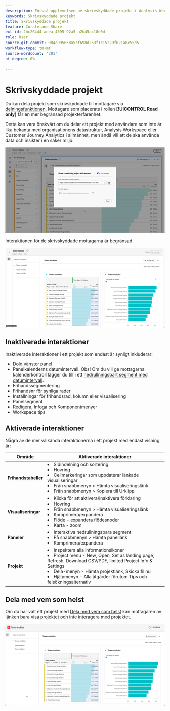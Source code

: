 ```yaml
---
description: Förstå upplevelsen av skrivskyddade projekt i Analysis Workspace.
keywords: Skrivskyddade projekt
title: Skrivskyddade projekt
feature: Curate and Share
exl-id: 2bc26444-aeea-4695-92a5-a2b45ac18e0d
role: User
source-git-commit: 084c995658a5cf698d253f1c15229f621a8c55d5
workflow-type: tm+mt
source-wordcount: '301'
ht-degree: 0%

---
```


# Skrivskyddade projekt

Du kan dela projekt som skrivskyddade till mottagare via [delningsfunktionen](/help/analysis-workspace/curate-share/share-projects.md). Mottagare som placerats i rollen **[!UICONTROL Read only]** får en mer begränsad projekterfarenhet.

Detta kan vara önskvärt om du delar ett projekt med användare som inte är lika bekanta med organisationens datastruktur, Analysis Workspace eller Customer Journey Analytics i allmänhet, men ändå vill att de ska använda data och insikter i en säker miljö.

![Dela som skrivskyddad](assets/read-only-project-sender.png)

Interaktionen för de skrivskyddade mottagarna är begränsad.

![Dela som skrivskyddat mottaget](assets/read-only-project-receiver.png)

## Inaktiverade interaktioner

Inaktiverade interaktioner i ett projekt som endast är synligt inkluderar:

* Dold vänster panel
* Panelkalenderns datumintervall. Obs! Om du vill ge mottagarna kalenderkontroll lägger du till i ett [nedrullningsbart segment med datumintervall](https://experienceleague.adobe.com/docs/analytics-learn/tutorials/analysis-workspace/using-panels/using-drop-down-filters.html?lang=sv-SE).
* Frihandssegmentering
* Frihandsnr för synliga rader
* Inställningar för frihandsrad, kolumn eller visualisering
* Panelsegment
* Redigera, Infoga och Komponentmenyer
* Workspace tips

## Aktiverade interaktioner

Några av de mer välkända interaktionerna i ett projekt med endast visning är:

| Område | Aktiverade interaktioner |
| --- | --- |
| **Frihandstabeller** | <li>Sidindelning och sortering</li><li>Hovring</li><li>Cellmarkeringar som uppdaterar länkade visualiseringar</li><li>Från snabbmenyn > Hämta visualiseringslänk</li><li>Från snabbmenyn > Kopiera till Urklipp</li> |
| **Visualiseringar** | <li>Klicka för att aktivera/inaktivera förklaring</li><li>Hovring</li><li>Från snabbmenyn > Hämta visualiseringslänk</li><li>Komprimera/expandera</li><li>Flöde - expandera flödesnoder</li><li>Karta - zoom</li></ul> |
| **Paneler** | <li>Interaktiva nedrullningsbara segment</li><li>På snabbmenyn > Hämta panellänk</li><li>Komprimera/expandera</li> |
| **Projekt** | <li>Inspektera alla informationsikoner</li><li>Project menu - New, Open, Set as landing page, Refresh, Download CSV/PDF, limited Project Info &amp; Settings</li><li>Dela-menyn - Hämta projektlänk, Skicka fil nu</li><li>Hjälpmenyn - Alla åtgärder förutom Tips och felsökningsalternativ</li> |


## Dela med vem som helst

Om du har valt ett projekt med [Dela med vem som helst](share-projects.md#share-a-project-with-anyone-no-login-required) kan mottagaren av länken bara visa projektet och inte interagera med projektet.

![Dela med alla](assets/share-with-anyone-receiver.png)
